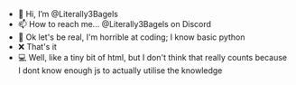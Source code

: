 - 👋 Hi, I’m @Literally3Bagels
- 📫 How to reach me... @Literally3Bagels on Discord
- 🐍 Ok let's be real, I'm horrible at coding; I know basic python
- ❌ That's it
- 💻 Well, like a tiny bit of html, but I don't think that really counts because I dont know enough js to actually utilise the knowledge
